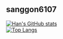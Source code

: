 ## sanggon6107  

  
[![Han's GitHub stats](https://github-readme-stats.vercel.app/api?username=sanggon6107&show_icons=true&theme=radical)](https://github.com/anuraghazra/github-readme-stats)  
[![Top Langs](https://github-readme-stats.vercel.app/api/top-langs/?username=sanggon6107&theme=radical)](https://github.com/anuraghazra/github-readme-stats)
